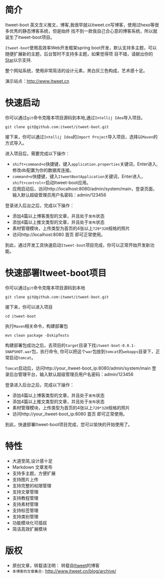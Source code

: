 
# 简介

Itweet-boot 英文含义推文，博客,我很早就以itweet.cn写博客，使用过hexo等很多优秀的静态博客系统，但是始终
找不到一款我自己合心意的博客系统，所以就诞生了itweet-boot项目。

`Itweet-boot`使用高效率Web开发框架spring boot开发，默认支持多主题，可以随便扩展新的主题，后台暂时不支持多主题，如果觉得项
目不错，请献出你的[Star](https://github.com/itweet/itweet-boot/stargazers)以示支持.

整个网站系统，使用非常简洁的设计元素，黑白灰三色构成，艺术感十足。

演示站点：http://www.itweet.cn

# 快速启动
你可以通过`git`命令克隆本项目源码到本地,通过`Intellij Idea`导入项目。
```
git clone git@github.com:itweet/itweet-boot.git
```

接下来，你可以通过`Intellij Idea`的`Import Project`导入项目，选择以`Maven`的方式导入。

进入项目后，需要完成以下操作：
   + `shift+command+o`快捷键，键入`application.properties`关键词，Enter进入,修改db配置为你的数据库连接。
   + `command+o`快捷键，键入`ItweetBootApplication`关键词，Enter进入，`shift+control+r`启动Itweet-boot应用。
   + 应用启动后，访问http://localhost:8080/admin/system/main，登录页面，输入默认超级管理员用户名密码：admin/123456

登录进入后台之后，完成以下操作：
   + 添加4篇以上博客类型的文章，并且处于`发布`状态
   + 添加4篇以上推文类型的文章，并且处于`发布`状态
   + 素材管理模块，上传类型为首页的4张以上`720*320`规格的照片
   + 访问http://localhost:8080 首页 即可正常使用。
  
到此，通过开发工具快速启动`Itweet-boot`项目完成，你可以正常开始开发新功能。

# 快速部署Itweet-boot项目
你可以通过`git`命令克隆本项目源码到本地
```
git clone git@github.com:itweet/itweet-boot.git
```

接下来，你可以进入项目
```
cd itweet-boot
```

执行`Maven`相关命令，构建部署包
```
mvn clean package -DskipTests
```

构建部署包成功之后，去项目的`target`目录下找`itweet-boot-0.0.1-SNAPSHOT.war`包，执行命令,
你可以把这个`war`包放到`tomcat`的`webapps`目录下，正常启动`tomcat`。

`Tomcat`启动后，访问http://your_itweet-boot_ip:8080/admin/system/main 登录后台管理平台，输入默认超级管理员用户名密码：admin/123456

登录进入后台之后，完成以下操作：
   + 添加4篇以上博客类型的文章，并且处于`发布`状态
   + 添加4篇以上推文类型的文章，并且处于`发布`状态
   + 素材管理模块，上传类型为首页的4张以上`720*320`规格的照片
   + 访问http://your_itweet-boot_ip:8080 首页 即可正常使用。
  
到此，快速部署Itweet-boot项目完成，您可以愉快的开始使用了。


# 特性

+ 大道至简,设计感十足
+ Markdown 文章发布
+ 支持多主题，方便扩展
+ 支持图片上传
+ 支持完整的权限管理
+ 支持文章管理
+ 支持教程管理
+ 支持素材管理
+ 支持标签管理
+ 支持类别管理
+ 功能模块化可插拔
+ 简洁高效扩展模块


# 版权
 - 原创文章，转载请注明： 转载自[Itweet](http://www.itweet.cn)的博客
 - `本博客的文章集合:` http://www.itweet.cn/blog/archive/
 
 
